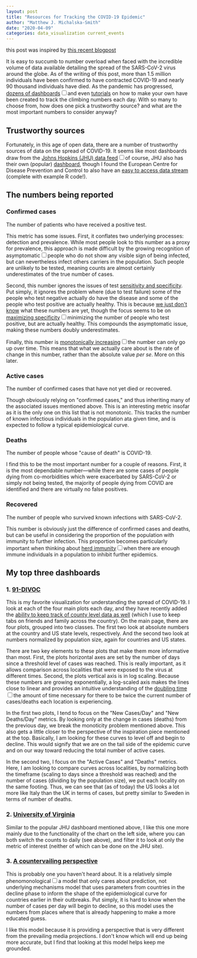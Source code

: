 ```yaml
---
layout: post
title: "Resources for Tracking the COVID-19 Epidemic"
author: "Matthew J. Michalska-Smith"
date: "2020-04-09"
categories: data_visualization current_events
---
```


<span class="sidenote">this post was inspired by [this recent blogpost](https://towardsdatascience.com/whats-wrong-with-covid-19-data-visualizations-and-how-to-fix-it-3cdc9adc774d)</span>

It is easy to succumb to number overload when faced with the incredible volume of data available
detailing the spread of the SARS-CoV-2 virus around the globe. As of the writing of this post, more
than 1.5 million individuals have been confirmed to have contracted COVID-19 and nearly 90
thousand individuals have died. As the pandemic has progressed, [dozens of
dashboards](https://github.com/CSSEGISandData/COVID-19/issues/576)<sup><label for="byod"
class="margin-toggle sidenote-number"></label></sup><input type="checkbox" id="byod"
class="margin-toggle" /><span class="sidenote">and even
[tutorials](https://www.freecodecamp.org/news/how-to-create-a-coronavirus-covid-19-dashboard-map-app-in-react-with-gatsby-and-leaflet/)
on how to make your own</span> have been created to track the climbing numbers each day. With so
many to choose from, how does one pick a trustworthy source? and what are the most important numbers
to consider anyway?

<!--more-->

## Trustworthy sources

Fortunately, in this age of open data, there are a number of trustworthy sources of data on the
spread of COVID-19. It seems like most dashboards draw from the [Johns Hopkins (JHU) data
feed](https://github.com/CSSEGISandData/COVID-19)<sup><label for="jhu" class="margin-toggle
sidenote-number"></label></sup><input type="checkbox" id="jhu" class="margin-toggle" /><span
class="sidenote">of course, JHU also has their own (popular)
[dashboard](https://gisanddata.maps.arcgis.com/apps/opsdashboard/index.html#/bda7594740fd40299423467b48e9ecf6)</span>,
though I found the European Centre for Disease Prevention and Control to also have an [easy to
access data
stream](https://www.ecdc.europa.eu/en/publications-data/download-todays-data-geographic-distribution-covid-19-cases-worldwide)
(complete with example R code!).

## The numbers being reported

### Confirmed cases

The number of patients who have received a positive test.

This metric has some issues. First, it conflates two underlying processes: detection and prevalence.
While most people look to this number as a proxy for prevalence, this approach is made difficult by
the growing recognition of asymptomatic<sup><label for="asymp" class="margin-toggle
sidenote-number"></label></sup><input type="checkbox" id="asymp" class="margin-toggle" /><span
class="sidenote">people who do not show any visible sign of being infected, but can nevertheless
infect others</span> carriers in the population. Such people are unlikely to be tested, meaning
counts are almost certainly underestimates of the true number of cases.

Second, this number ignores the issues of test [sensitivity and
specificity](https://en.wikipedia.org/wiki/Sensitivity_and_specificity). Put simply, it ignores the
problem where (due to test failure) some of the people who test negative actually do have the
disease and some of the people who test positive are actually healthy. This is because [we just
don't know](https://www.statnews.com/2020/03/31/covid-19-overcoming-testing-challenges/) what these
numbers are yet, though the focus seems to be on [maximizing
specificity](https://www.fda.gov/media/135662/download)<sup><label for="fp" class="margin-toggle
sidenote-number"></label></sup><input type="checkbox" id="fp" class="margin-toggle" /><span
class="sidenote">minimizing the number of people who test positive, but are actually healthy</span>.
This compounds the asymptomatic issue, making these numbers doubly underestimates.

Finally, this number is [monotonically
increasing](https://en.wikipedia.org/wiki/Monotonic_function)<sup><label for="mono"
class="margin-toggle sidenote-number"></label></sup><input type="checkbox" id="mono"
class="margin-toggle" /><span class="sidenote">the number can only go up over time</span>. This
means that what we actually care about is the rate of change in this number, rather than the
absolute value *per se*. More on this later.

### Active cases

The number of confirmed cases that have not yet died or recovered.

Though obviously relying on "confirmed cases," and thus inheriting many of the associated issues mentioned above. This is an interesting metric insofar as it is the only one on this list that is not monotonic. This tracks the number of known infectious individuals in the population ata given time, and is expected to follow a typical epidemiological curve.

### Deaths

The number of people whose "cause of death" is COVID-19.

I find this to be the most important number for a couple of reasons. First, it is the most
dependable number—while there are some cases of people dying from co-morbidities which were
exacerbated by SARS-CoV-2 or simply not being tested, the majority of people dying from COVID are
identified and there are virtually no false positives.

### Recovered

The number of people who survived known infections with SARS-CoV-2.

This number is obviously just the difference of confirmed cases and deaths, but can be useful in
considering the proportion of the population with immunity to further infection. This proportion
becomes particularly important when thinking about [herd
immunity](https://en.wikipedia.org/wiki/Herd_immunity)<sup><label for="herd" class="margin-toggle
sidenote-number"></label></sup><input type="checkbox" id="herd" class="margin-toggle" /><span
class="sidenote">when there are enough immune individuals in a population to inhibit further
epidemics</span>.

## My top three dashboards

### 1. [91-DIVOC](http://91-divoc.com/pages/covid-visualization/)

This is my favorite visualization for understanding the spread of COVID-19. I look at each of the
four main plots each day, and they have recently added the [ability to keep track of county level
data as well](http://91-divoc.com/pages/covid-by-your-locations/) (which I use to keep tabs on
friends and family across the country). On the main page, there are four plots, grouped into two
classes. The first two look at absolute numbers at the country and US state levels, respectively.
And the second two look at numbers normalized by population size, again for countries and US states.

There are two key elements to these plots that make them more informative than most. First, the
plots horizontal axes are set by the number of days since a threshold level of cases was reached.
This is really important, as it allows comparison across localities that were exposed to the virus
at different times. Second, the plots vertical axis is in log scaling. Because these numbers are
growing exponentially, a log-scaled axis makes the lines close to linear and provides an intuitive
understanding of the [doubling time](https://en.wikipedia.org/wiki/Doubling_time)<sup><label
for="double" class="margin-toggle sidenote-number"></label></sup><input type="checkbox" id="double"
class="margin-toggle" /><span class="sidenote">the amount of time necessary for there to be twice
the current number of cases/deaths</span> each location is experiencing.

In the first two plots, I tend to focus on the "New Cases/Day" and "New Deaths/Day" metrics. By
looking only at the change in cases (deaths) from the previous day, we break the monoticity problem
mentioned above. This also gets a little closer to the perspective of the inspiration piece
mentioned at the top. Basically, I am looking for these curves to level off and begin to decline.
This would signify that we are on the tail side of the epidemic curve and on our way toward reducing
the total number of active cases.

In the second two, I focus on the "Active Cases" and "Deaths" metrics. Here, I am looking to compare
curves across localities, by normalizing both the timeframe (scaling to days since a threshold was
reached) and the number of cases (dividing by the population size), we put each locality on the same
footing. Thus, we can see that (as of today) the US looks a lot more like Italy than the UK in terms
of cases, but  pretty similar to Sweden in terms of number of deaths.

### 2. [University of Virginia](https://nssac.bii.virginia.edu/covid-19/dashboard/)

Similar to the popular JHU dashboard mentioned above, I like this one more mainly due to the
functionality of the chart on the left side, where you can both switch the counts to daily (see
above), and filter it to look at only the metric of interest (neither of which can be done on the
JHU site).

### 3. [A countervailing perspective](https://movement-wildlife.shinyapps.io/APP-2/)

This is probably one you haven't heard about. It is a relatively simple phenomonological<sup><label
for="phenom" class="margin-toggle sidenote-number"></label></sup><input type="checkbox" id="phenom"
class="margin-toggle" /><span class="sidenote">a model that only cares about prediction, not
underlying mechanisms</span> model that uses parameters from countries in the decline phase to
inform the shape of the epidemiological curve for countries earlier in their outbreaks. Put simply,
it is hard to know when the number of cases per day will begin to decline, so this model uses the
numbers from places where that is already happening to make a more educated guess.

I like this model because it is providing a perspective that is very different from the prevailing
media projections. I don't know which will end up being more accurate, but I find that looking at
this model helps keep me grounded.

<!--

link: [text](url "label [optional]"

footnote: <sup><label for="One" class="margin-toggle sidenote-number"></label></sup><input type="checkbox" id="One" class="margin-toggle" /><span class="sidenote">footnote text</span>

-->
